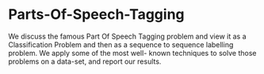 # Parts-Of-Speech-Tagging

 We discuss the famous Part Of Speech Tagging problem and view it as a Classification Problem and then as a
 sequence to sequence labelling problem. We apply some of the most well- known techniques to solve those problems
 on a data-set, and report our results.

